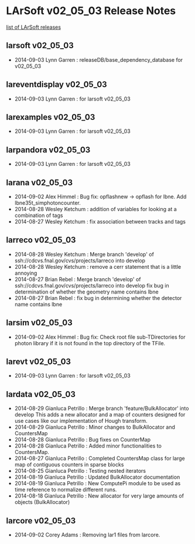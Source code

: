 # LArSoft v02_05_03 Release Notes

[list of LArSoft releases](LArSoft_release_list)

## larsoft v02_05_03

-   2014-09-03 Lynn Garren : releaseDB/base_dependency_database for v02_05_03

## lareventdisplay v02_05_03

-   2014-09-03 Lynn Garren : for larsoft v02_05_03

## larexamples v02_05_03

-   2014-09-03 Lynn Garren : for larsoft v02_05_03

## larpandora v02_05_03

-   2014-09-03 Lynn Garren : for larsoft v02_05_03

## larana v02_05_03

-   2014-09-02 Alex Himmel : Bug fix: opflashnew -\> opflash for lbne. Add lbne35t_simphotoncounter.
-   2014-08-28 Wesley Ketchum : addition of variables for looking at a combination of tags
-   2014-08-27 Wesley Ketchum : fix association between tracks and tags

## larreco v02_05_03

-   2014-08-28 Wesley Ketchum : Merge branch 'develop' of ssh://cdcvs.fnal.gov/cvs/projects/larreco into develop
-   2014-08-28 Wesley Ketchum : remove a cerr statement that is a little annoying
-   2014-08-27 Brian Rebel : Merge branch 'develop' of ssh://cdcvs.fnal.gov/cvs/projects/larreco into develop fix bug in determination of whether the geometry name contains lbne
-   2014-08-27 Brian Rebel : fix bug in determining whether the detector name contains lbne

## larsim v02_05_03

-   2014-09-02 Alex Himmel : Bug fix: Check root file sub-TDirectories for photon library if it is not found in the top directory of the TFile.

## larevt v02_05_03

-   2014-09-03 Lynn Garren : for larsoft v02_05_03

## lardata v02_05_03

-   2014-08-29 Gianluca Petrillo : Merge branch 'feature/BulkAllocator' into develop This adds a new allocator and a map of counters designed for use cases like our implementation of Hough transform.
-   2014-08-29 Gianluca Petrillo : Minor changes to BulkAllocator and CountersMap
-   2014-08-28 Gianluca Petrillo : Bug fixes on CounterMap
-   2014-08-28 Gianluca Petrillo : Added minor functionalities to CountersMap.
-   2014-08-27 Gianluca Petrillo : Completed CountersMap class for large map of contiguous counters in sparse blocks
-   2014-08-25 Gianluca Petrillo : Testing nested iterators
-   2014-08-19 Gianluca Petrillo : Updated BulkAllocator documentation
-   2014-08-19 Gianluca Petrillo : New ComputePi module to be used as time reference to normalize different runs.
-   2014-08-18 Gianluca Petrillo : New allocator for very large amounts of objects (BulkAllocator)

## larcore v02_05_03

-   2014-09-02 Corey Adams : Removing lar1 files from larcore.
